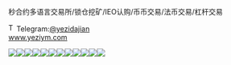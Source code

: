 秒合约多语言交易所/锁仓挖矿/IEO认购/币币交易/法币交易/杠杆交易<p dir="auto"><a target="_blank" rel="noopener noreferrer nofollow" href="https://camo.githubusercontent.com/d614d90677fbc2e34c7c62ebc68c82379d87a57c4beaf05af65fec7ba6b72e36/68747470733a2f2f63646e2d69636f6e732d706e672e666c617469636f6e2e636f6d2f3531322f323131312f323131313634362e706e67"><img src="https://camo.githubusercontent.com/d614d90677fbc2e34c7c62ebc68c82379d87a57c4beaf05af65fec7ba6b72e36/68747470733a2f2f63646e2d69636f6e732d706e672e666c617469636f6e2e636f6d2f3531322f323131312f323131313634362e706e67" alt="Telegram Icon" style="width: 16px; max-width: 100%;" data-canonical-src="https://cdn-icons-png.flaticon.com/512/2111/2111646.png"></a>Telegram:<a href="https://t.me/yezidajian" rel="nofollow">@yezidajian</a><br><a href="https://www.yeziym.com/">www.yeziym.com</a></p><img src="https://github.com/yeziym/miaoheyueduoyuyan_Ye/blob/main/ib3vX.png"><img src="https://github.com/yeziym/miaoheyueduoyuyan_Ye/blob/main/wyCEp.png"><img src="https://github.com/yeziym/miaoheyueduoyuyan_Ye/blob/main/1T4Ca.png"><img src="https://github.com/yeziym/miaoheyueduoyuyan_Ye/blob/main/138JA.png"><img src="https://github.com/yeziym/miaoheyueduoyuyan_Ye/blob/main/WGgws.png"><img src="https://github.com/yeziym/miaoheyueduoyuyan_Ye/blob/main/mp68g.png"><img src="https://github.com/yeziym/miaoheyueduoyuyan_Ye/blob/main/9Oisx.png"><img src="https://github.com/yeziym/miaoheyueduoyuyan_Ye/blob/main/RtS0c.png"><img src="https://github.com/yeziym/miaoheyueduoyuyan_Ye/blob/main/nWPnZ.png"><img src="https://github.com/yeziym/miaoheyueduoyuyan_Ye/blob/main/fnnGm.png"><img src="https://github.com/yeziym/miaoheyueduoyuyan_Ye/blob/main/ToiTN.png"><img src="https://github.com/yeziym/miaoheyueduoyuyan_Ye/blob/main/o7Yu1.png">